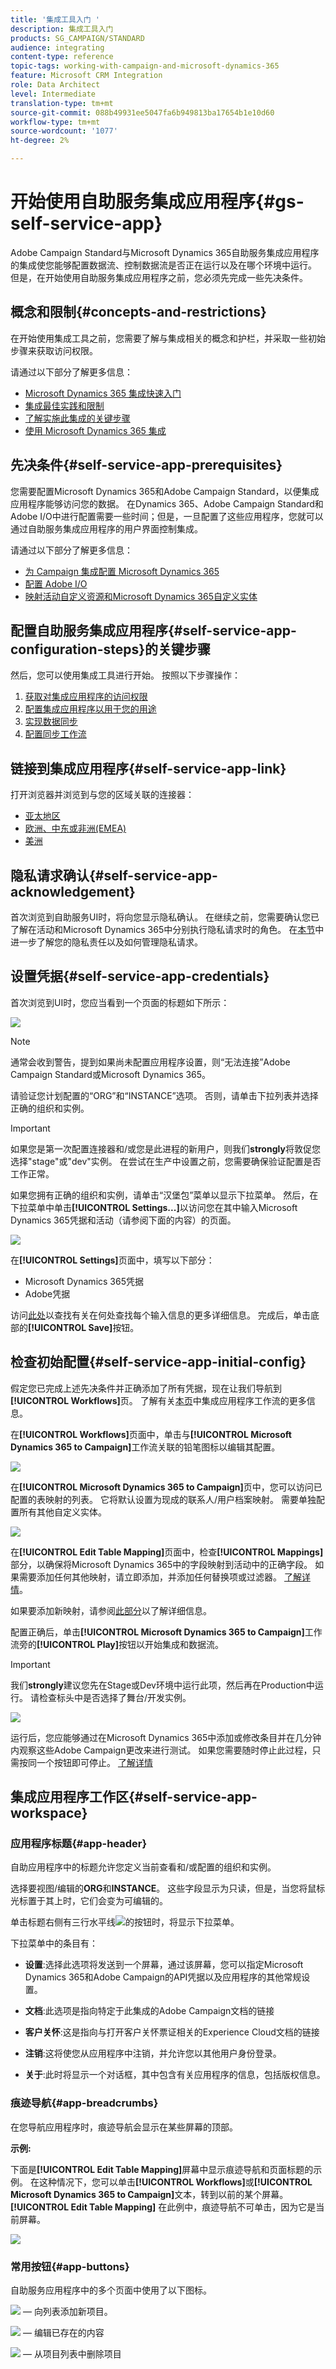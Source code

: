 ```yaml
---
title: '集成工具入门 '
description: 集成工具入门
products: SG_CAMPAIGN/STANDARD
audience: integrating
content-type: reference
topic-tags: working-with-campaign-and-microsoft-dynamics-365
feature: Microsoft CRM Integration
role: Data Architect
level: Intermediate
translation-type: tm+mt
source-git-commit: 088b49931ee5047fa6b949813ba17654b1e10d60
workflow-type: tm+mt
source-wordcount: '1077'
ht-degree: 2%

---
```



# 开始使用自助服务集成应用程序{#gs-self-service-app}

Adobe Campaign Standard与Microsoft Dynamics 365自助服务集成应用程序的集成使您能够配置数据流、控制数据流是否正在运行以及在哪个环境中运行。 但是，在开始使用自助服务集成应用程序之前，您必须先完成一些先决条件。

## 概念和限制{#concepts-and-restrictions}

在开始使用集成工具之前，您需要了解与集成相关的概念和护栏，并采取一些初始步骤来获取访问权限。

请通过以下部分了解更多信息：

* [Microsoft Dynamics 365 集成快速入门](../../integrating/using/d365-acs-get-started.md)
* [集成最佳实践和限制](../../integrating/using/d365-acs-notices-and-recommendations.md)
* [了解实施此集成的关键步骤](../../integrating/using/d365-acs-get-started.md#request-and-implement-this-integration)
* [使用 Microsoft Dynamics 365 集成](../../integrating/using/d365-acs-using-the-integration.md)

## 先决条件{#self-service-app-prerequisites}

您需要配置Microsoft Dynamics 365和Adobe Campaign Standard，以便集成应用程序能够访问您的数据。 在Dynamics 365、Adobe Campaign Standard和Adobe I/O中进行配置需要一些时间；但是，一旦配置了这些应用程序，您就可以通过自助服务集成应用程序的用户界面控制集成。

请通过以下部分了解更多信息：

* [为 Campaign 集成配置 Microsoft Dynamics 365](../../integrating/using/d365-acs-configure-d365.md)
* [配置 Adobe I/O](../../integrating/using/d365-acs-configure-adobe-io.md)
* [映射活动自定义资源和Microsoft Dynamics 365自定义实体](../../integrating/using/d365-acs-notices-and-recommendations.md)

## 配置自助服务集成应用程序{#self-service-app-configuration-steps}的关键步骤

然后，您可以使用集成工具进行开始。 按照以下步骤操作：

1. [获取对集成应用程序的访问权限](../../integrating/using/d365-acs-self-service-app-control-access.md)
1. [配置集成应用程序以用于您的用途](../../integrating/using/d365-acs-self-service-app-settings.md)
1. [实现数据同步](../../integrating/using/d365-acs-self-service-app-data-sync.md)
1. [配置同步工作流](../../integrating/using/d365-acs-self-service-app-workflows.md)

## 链接到集成应用程序{#self-service-app-link}

打开浏览器并浏览到与您的区域关联的连接器：

* [亚太地区](https://d365-acs-ap.ea.adobe.com/)
* [欧洲、中东或非洲(EMEA)](https://d365-acs-em.ea.adobe.com/)
* [美洲](https://d365-acs-am.ea.adobe.com/)

## 隐私请求确认{#self-service-app-acknowledgement}

首次浏览到自助服务UI时，将向您显示隐私确认。 在继续之前，您需要确认您已了解在活动和Microsoft Dynamics 365中分别执行隐私请求时的角色。
在[本节](../../integrating/using/d365-acs-notices-and-recommendations.md#acs-msdyn-manage-privacy)中进一步了解您的隐私责任以及如何管理隐私请求。

## 设置凭据{#self-service-app-credentials}

首次浏览到UI时，您应当看到一个页面的标题如下所示：

![](assets/do-not-localize/d365-to-acs-ui-header.png)

>[!NOTE]
>
> 通常会收到警告，提到如果尚未配置应用程序设置，则“无法连接”Adobe Campaign Standard或Microsoft Dynamics 365。

请验证您计划配置的“ORG”和“INSTANCE”选项。  否则，请单击下拉列表并选择正确的组织和实例。

>[!IMPORTANT]
>
> 如果您是第一次配置连接器和/或您是此进程的新用户，则我们&#x200B;**strongly**&#x200B;将敦促您选择&quot;stage&quot;或&quot;dev&quot;实例。 在尝试在生产中设置之前，您需要确保验证配置是否工作正常。

如果您拥有正确的组织和实例，请单击“汉堡包”菜单以显示下拉菜单。 然后，在下拉菜单中单击&#x200B;**[!UICONTROL Settings...]**&#x200B;以访问您在其中输入Microsoft Dynamics 365凭据和活动（请参阅下面的内容）的页面。

![](assets/do-not-localize/d365-to-acs-ui-page-workflows-menu-pointers.png)

在&#x200B;**[!UICONTROL Settings]**&#x200B;页面中，填写以下部分：

* Microsoft Dynamics 365凭据
* Adobe凭据

访问[此处](../../integrating/using/d365-acs-self-service-app-settings.md)以查找有关在何处查找每个输入信息的更多详细信息。 完成后，单击底部的&#x200B;**[!UICONTROL Save]**&#x200B;按钮。

## 检查初始配置{#self-service-app-initial-config}

假定您已完成上述先决条件并正确添加了所有凭据，现在让我们导航到&#x200B;**[!UICONTROL Workflows]**&#x200B;页。 了解有关[本页](../../integrating/using/d365-acs-self-service-app-workflows.md)中集成应用程序工作流的更多信息。

在&#x200B;**[!UICONTROL Workflows]**&#x200B;页面中，单击与&#x200B;**[!UICONTROL Microsoft Dynamics 365 to Campaign]**&#x200B;工作流关联的铅笔图标以编辑其配置。

![](assets/do-not-localize/d365-to-acs-ui-page-workflows-ingress-edit-pointer.png)

在&#x200B;**[!UICONTROL Microsoft Dynamics 365 to Campaign]**&#x200B;页中，您可以访问已配置的表映射的列表。  它将默认设置为现成的联系人/用户档案映射。 需要单独配置所有其他自定义实体。

![](assets/do-not-localize/d365-to-acs-ui-page-ingress-top-pointers.png)

在&#x200B;**[!UICONTROL Edit Table Mapping]**&#x200B;页面中，检查&#x200B;**[!UICONTROL Mappings]**&#x200B;部分，以确保将Microsoft Dynamics 365中的字段映射到活动中的正确字段。 如果需要添加任何其他映射，请立即添加，并添加任何替换项或过滤器。 [了解详情](../../integrating/using/d365-acs-self-service-app-data-sync.md)。

如果要添加新映射，请参阅[此部分](../../integrating/using/d365-acs-self-service-app-data-sync.md#add-a-new-mapping)以了解详细信息。

配置正确后，单击&#x200B;**[!UICONTROL Microsoft Dynamics 365 to Campaign]**&#x200B;工作流旁的&#x200B;**[!UICONTROL Play]**&#x200B;按钮以开始集成和数据流。

>[!IMPORTANT]
>
>我们&#x200B;**strongly**&#x200B;建议您先在Stage或Dev环境中运行此项，然后再在Production中运行。 请检查标头中是否选择了舞台/开发实例。


![](assets/do-not-localize/d365-to-acs-ui-page-workflows-ingress-play-pointer.png)

运行后，您应能够通过在Microsoft Dynamics 365中添加或修改条目并在几分钟内观察这些Adobe Campaign更改来进行测试。 如果您需要随时停止此过程，只需按同一个按钮即可停止。 [了解详情](../../integrating/using/d365-acs-self-service-app-workflows.md#workflow-status)


## 集成应用程序工作区{#self-service-app-workspace}

### 应用程序标题{#app-header}

自助应用程序中的标题允许您定义当前查看和/或配置的组织和实例。

选择要视图/编辑的&#x200B;**ORG**&#x200B;和&#x200B;**INSTANCE**。 这些字段显示为只读，但是，当您将鼠标光标置于其上时，它们会变为可编辑的。

单击标题右侧有三行水平线![](assets//do-not-localize/d365-to-acs-icon-hamburger.png)的按钮时，将显示下拉菜单。

下拉菜单中的条目有：

* **设置**:选择此选项将发送到一个屏幕，通过该屏幕，您可以指定Microsoft Dynamics 365和Adobe Campaign的API凭据以及应用程序的其他常规设置。

* **文档**:此选项是指向特定于此集成的Adobe Campaign文档的链接

* **客户关怀**:这是指向与打开客户关怀票证相关的Experience Cloud文档的链接

* **注销**:这将使您从应用程序中注销，并允许您以其他用户身份登录。

* **关于**:此时将显示一个对话框，其中包含有关应用程序的信息，包括版权信息。

### 痕迹导航{#app-breadcrumbs}

在您导航应用程序时，痕迹导航会显示在某些屏幕的顶部。

**示例:**

下面是&#x200B;**[!UICONTROL Edit Table Mapping]**&#x200B;屏幕中显示痕迹导航和页面标题的示例。 在这种情况下，您可以单击&#x200B;**[!UICONTROL Workflows]**&#x200B;或&#x200B;**[!UICONTROL Microsoft Dynamics 365 to Campaign]**&#x200B;文本，转到以前的某个屏幕。 **[!UICONTROL Edit Table Mapping]** 在此例中，痕迹导航不可单击，因为它是当前屏幕。

![](assets/do-not-localize/d365-to-acs-breadcrumbs-ingress.png)

### 常用按钮{#app-buttons}

自助服务应用程序中的多个页面中使用了以下图标。

![](assets/do-not-localize/d365-to-acs-icon-add.png)  — 向列表添加新项目。

![](assets/do-not-localize/d365-to-acs-icon-edit.png)  — 编辑已存在的内容

![](assets/do-not-localize/d365-to-acs-icon-delete.png)  — 从项目列表中删除项目
